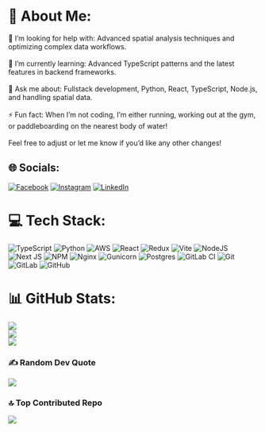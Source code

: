 # 💫 About Me:
🤝 I’m looking for help with: Advanced spatial analysis techniques and optimizing complex data workflows.<br><br>🌱 I’m currently learning: Advanced TypeScript patterns and the latest features in backend frameworks.<br><br>💬 Ask me about: Fullstack development, Python, React, TypeScript, Node.js, and handling spatial data.<br><br>⚡ Fun fact: When I’m not coding, I’m either running, working out at the gym, or paddleboarding on the nearest body of water!<br><br>Feel free to adjust or let me know if you’d like any other changes!


## 🌐 Socials:
[![Facebook](https://img.shields.io/badge/Facebook-%231877F2.svg?logo=Facebook&logoColor=white)](https://facebook.com/ItayShaked) [![Instagram](https://img.shields.io/badge/Instagram-%23E4405F.svg?logo=Instagram&logoColor=white)](https://instagram.com/itayshaked) [![LinkedIn](https://img.shields.io/badge/LinkedIn-%230077B5.svg?logo=linkedin&logoColor=white)](https://linkedin.com/in/itayshaked) 

# 💻 Tech Stack:
![TypeScript](https://img.shields.io/badge/typescript-%23007ACC.svg?style=for-the-badge&logo=typescript&logoColor=white) ![Python](https://img.shields.io/badge/python-3670A0?style=for-the-badge&logo=python&logoColor=ffdd54) ![AWS](https://img.shields.io/badge/AWS-%23FF9900.svg?style=for-the-badge&logo=amazon-aws&logoColor=white) ![React](https://img.shields.io/badge/react-%2320232a.svg?style=for-the-badge&logo=react&logoColor=%2361DAFB) ![Redux](https://img.shields.io/badge/redux-%23593d88.svg?style=for-the-badge&logo=redux&logoColor=white) ![Vite](https://img.shields.io/badge/vite-%23646CFF.svg?style=for-the-badge&logo=vite&logoColor=white) ![NodeJS](https://img.shields.io/badge/node.js-6DA55F?style=for-the-badge&logo=node.js&logoColor=white) ![Next JS](https://img.shields.io/badge/Next-black?style=for-the-badge&logo=next.js&logoColor=white) ![NPM](https://img.shields.io/badge/NPM-%23CB3837.svg?style=for-the-badge&logo=npm&logoColor=white) ![Nginx](https://img.shields.io/badge/nginx-%23009639.svg?style=for-the-badge&logo=nginx&logoColor=white) ![Gunicorn](https://img.shields.io/badge/gunicorn-%298729.svg?style=for-the-badge&logo=gunicorn&logoColor=white) ![Postgres](https://img.shields.io/badge/postgres-%23316192.svg?style=for-the-badge&logo=postgresql&logoColor=white) ![GitLab CI](https://img.shields.io/badge/gitlab%20CI-%23181717.svg?style=for-the-badge&logo=gitlab&logoColor=white) ![Git](https://img.shields.io/badge/git-%23F05033.svg?style=for-the-badge&logo=git&logoColor=white) ![GitLab](https://img.shields.io/badge/gitlab-%23181717.svg?style=for-the-badge&logo=gitlab&logoColor=white) ![GitHub](https://img.shields.io/badge/github-%23121011.svg?style=for-the-badge&logo=github&logoColor=white)
# 📊 GitHub Stats:
![](https://github-readme-stats.vercel.app/api?username=itayshaked&theme=dark&hide_border=true&include_all_commits=false&count_private=false)<br/>
![](https://github-readme-streak-stats.herokuapp.com/?user=itayshaked&theme=dark&hide_border=true)<br/>
![](https://github-readme-stats.vercel.app/api/top-langs/?username=itayshaked&theme=dark&hide_border=true&include_all_commits=false&count_private=false&layout=compact)

### ✍️ Random Dev Quote
![](https://quotes-github-readme.vercel.app/api?type=horizontal&theme=radical)

### 🔝 Top Contributed Repo
![](https://github-contributor-stats.vercel.app/api?username=itayshaked&limit=5&theme=dark&combine_all_yearly_contributions=true)

<!-- Proudly created with GPRM ( https://gprm.itsvg.in ) -->

